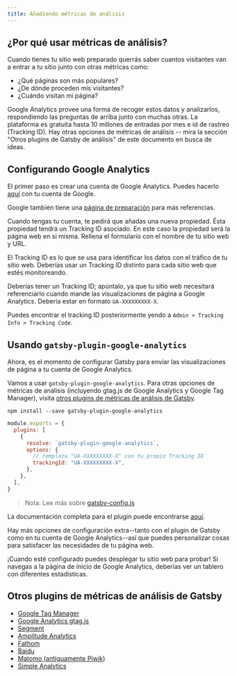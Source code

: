 ```yaml
---
title: Añadiendo métricas de análisis
---
```


## ¿Por qué usar métricas de análisis?

Cuando tienes tu sitio web preparado querrás saber cuantos visitantes van a entrar a tu sitio junto con otras métricas como:

- ¿Qué páginas son más populares?
- ¿De dónde proceden mis visitantes?
- ¿Cuándo visitan mi página?

Google Analytics provee una forma de recoger estos datos y analizarlos, respondiendo las preguntas de arriba junto con muchas otras. La plataforma es gratuita hasta 10 millones de entradas por mes e id de rastreo (Tracking ID). Hay otras opciones de métricas de análisis -- mira la sección "Otros plugins de Gatsby de análisis" de este documento en busca de ideas.

## Configurando Google Analytics

El primer paso es crear una cuenta de Google Analytics. Puedes hacerlo [aquí](https://analytics.google.com/) con tu cuenta de Google.

Google también tiene una [página de preparación](https://support.google.com/analytics/answer/1008015?hl=en) para más referencias.

Cuando tengas tu cuenta, te pedirá que añadas una nueva propiedad. Ésta propiedad tendrá un Tracking ID asociado. En este caso la propiedad será la página web en si misma. Rellena el formulario con el nombre de tu sitio web y URL.

El Tracking ID  es lo que se usa para identificar los datos con el tráfico de tu sitio web. Deberías usar un Tracking ID distinto para cada sitio web que estés monitoreando.

Deberías tener un Tracking ID; apúntalo, ya que tu sitio web necesitará referenciarlo cuando mande las visualizaciones de página a Google Analytics. Debería estar en formato `UA-XXXXXXXXX-X`.

Puedes encontrar el tracking ID posteriormente yendo a `Admin > Tracking Info > Tracking Code`.

## Usando `gatsby-plugin-google-analytics`

Ahora, es el momento de configurar Gatsby para enviar las visualizaciones de página a tu cuenta de Google Analytics.

Vamos a usar `gatsby-plugin-google-analytics`. Para otras opciones de métricas de análisis (incluyendo gtag.js de Google Analytics y Google Tag Manager), visita [otros plugins de métricas de análisis de Gatsby](#other-gatsby-analytics-plugins).

```shell
npm install --save gatsby-plugin-google-analytics
```

```js:title=gatsby-config.js
module.exports = {
  plugins: [
    {
      resolve: `gatsby-plugin-google-analytics`,
      options: {
        // remplaza "UA-XXXXXXXXX-X" con tu propio Tracking ID
        trackingId: "UA-XXXXXXXXX-X",
      },
    },
  ],
}
```

> Nota: Lee más sobre [gatsby-config.js](/docs/gatsby-config/)

La documentación completa para el plugin puede encontrarse [aquí](/packages/gatsby-plugin-google-analytics/).

Hay más opciones de configuración extra--tanto con el plugin de Gatsby como en tu cuenta de Google Analytics--así que puedes personalizar cosas para satisfacer las necesidades de tu página web.

¡Cuando esté configurado puedes desplegar tu sitio web para probar! Si navegas a la página de inicio de Google Analytics, deberías ver un tablero con diferentes estadísticas.

## Otros plugins de métricas de análisis de Gatsby

- [Google Tag Manager](/packages/gatsby-plugin-google-tagmanager/)
- [Google Analytics gtag.js](/packages/gatsby-plugin-gtag/)
- [Segment](/packages/gatsby-plugin-segment-js)
- [Amplitude Analytics](/packages/gatsby-plugin-amplitude-analytics)
- [Fathom](/packages/gatsby-plugin-fathom/)
- [Baidu](/packages/gatsby-plugin-baidu-analytics/)
- [Matomo (antiguamente Piwik)](/packages/gatsby-plugin-matomo/)
- [Simple Analytics](/packages/gatsby-plugin-simple-analytics)
